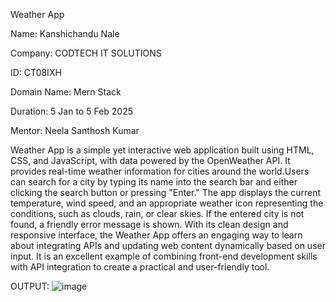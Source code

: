 Weather App

Name: Kanshichandu Nale

Company: CODTECH IT SOLUTIONS

ID: CT08IXH

Domain Name: Mern Stack

Duration: 5 Jan to 5 Feb 2025

Mentor: Neela Santhosh Kumar

Weather App is a simple yet interactive web application built using HTML, CSS, and JavaScript, with data powered by the OpenWeather API.
It provides real-time weather information for cities around the world.Users can search for a city by typing its name into the search bar and either clicking the search button or pressing "Enter." The app displays the current temperature, wind speed, and an appropriate weather icon representing the conditions, such as clouds, rain, or clear skies.
If the entered city is not found, a friendly error message is shown. With its clean design and responsive interface, the Weather App offers an engaging way to learn about integrating APIs and updating web content dynamically based on user input.
It is an excellent example of combining front-end development skills with API integration to create a practical and user-friendly tool.

OUTPUT:
![image](https://github.com/user-attachments/assets/06ee0ce1-a481-44de-8e6f-49fcbe87ffb0)
